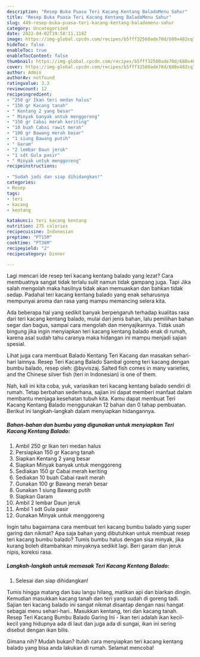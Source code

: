 ```yaml
---
description: "Resep Buka Puasa Teri Kacang Kentang BaladoMenu Sahur"
title: "Resep Buka Puasa Teri Kacang Kentang BaladoMenu Sahur"
slug: 449-resep-buka-puasa-teri-kacang-kentang-baladomenu-sahur
category: Uncategorized
date: 2022-04-02T19:58:11.118Z
image: https://img-global.cpcdn.com/recipes/b5fff32560ade70d/680x482cq70/teri-kacang-kentang-balado-foto-resep-utama.jpg
hideToc: false
enableToc: true
enableTocContent: false
thumbnail: https://img-global.cpcdn.com/recipes/b5fff32560ade70d/680x482cq70/teri-kacang-kentang-balado-foto-resep-utama.jpg
cover: https://img-global.cpcdn.com/recipes/b5fff32560ade70d/680x482cq70/teri-kacang-kentang-balado-foto-resep-utama.jpg
author: Admin
authorAv: notfound
ratingvalue: 3.3
reviewcount: 12
recipeingredient:
- "250 gr Ikan teri medan halus"
- "150 gr Kacang tanah"
- " Kentang 2 yang besar"
- " Minyak banyak untuk menggoreng"
- "150 gr Cabai merah keriting"
- "10 buah Cabai rawit merah"
- "100 gr Bawang merah besar"
- "1 siung Bawang putih"
- " Garam"
- "2 lembar Daun jeruk"
- "1 sdt Gula pasir"
- " Minyak untuk menggoreng"
recipeinstructions:

- "Sudah jadi dan siap dihidangkan!"
categories:
- Resep
tags:
- teri
- kacang
- kentang

katakunci: teri kacang kentang 
nutrition: 275 calories
recipecuisine: Indonesian
preptime: "PT15M"
cooktime: "PT36M"
recipeyield: "2"
recipecategory: Dinner

---
```



Lagi mencari ide resep teri kacang kentang balado yang lezat? Cara membuatnya sangat tidak terlalu sulit namun tidak gampang juga. Tapi Jika salah mengolah maka hasilnya tidak akan memuaskan dan bahkan tidak sedap. Padahal teri kacang kentang balado yang enak seharusnya mempunyai aroma dan rasa yang mampu memancing selera kita.


Ada beberapa hal yang sedikit banyak berpengaruh terhadap kualitas rasa dari teri kacang kentang balado, mulai dari jenis bahan, lalu pemilihan bahan segar dan bagus, sampai cara mengolah dan menyajikannya. Tidak usah bingung jika ingin menyiapkan teri kacang kentang balado enak di rumah, karena asal sudah tahu caranya maka hidangan ini mampu menjadi sajian spesial.

Lihat juga cara membuat Balado Kentang Teri Kacang dan masakan sehari-hari lainnya. Resep Teri Kacang Balado Sambal goreng teri kacang dengan bumbu balado, resep oleh: @byviszaj. Salted fish comes in many varieties, and the Chinese silver fish (teri in Indonesian) is one of them.


Nah, kali ini kita coba, yuk, variasikan teri kacang kentang balado sendiri di rumah. Tetap berbahan sederhana, sajian ini dapat memberi manfaat dalam membantu menjaga kesehatan tubuh kita. Kamu dapat membuat Teri Kacang Kentang Balado menggunakan 12 bahan dan 0 tahap pembuatan. Berikut ini langkah-langkah dalam menyiapkan hidangannya.

<!--inarticleads1-->

##### Bahan-bahan dan bumbu yang digunakan untuk menyiapkan Teri Kacang Kentang Balado:

1. Ambil 250 gr Ikan teri medan halus
1. Persiapkan 150 gr Kacang tanah
1. Siapkan  Kentang 2 yang besar
1. Siapkan  Minyak banyak untuk menggoreng
1. Sediakan 150 gr Cabai merah keriting
1. Sediakan 10 buah Cabai rawit merah
1. Gunakan 100 gr Bawang merah besar
1. Gunakan 1 siung Bawang putih
1. Siapkan  Garam
1. Ambil 2 lembar Daun jeruk
1. Ambil 1 sdt Gula pasir
1. Gunakan  Minyak untuk menggoreng


Ingin tahu bagaimana cara membuat teri kacang bumbu balado yang super garing dan nikmat? Apa saja bahan yang dibutuhkan untuk membuat resep teri kacang bumbu balado? Tumis bumbu halus dengan sisa minyak, jika kurang boleh ditambahkan minyaknya sedikit lagi. Beri garam dan jeruk nipis, koreksi rasa. 

<!--inarticleads2-->

##### Langkah-langkah untuk memasak Teri Kacang Kentang Balado:


1. Selesai dan siap dihidangkan!

Tumis hingga matang dan bau langu hilang, matikan api dan biarkan dingin. Kemudian masukkan kacang tanah dan teri yang sudah di goreng tadi. Sajian teri kacang balado ini sangat nikmat disantap dengan nasi hangat sebagai menu sehari-hari.. Masukkan kentang, teri dan kacang tanah. Resep Teri Kacang Bumbu Balado Garing Ini - Ikan teri adalah ikan kecil-kecil yang hidupnya ada di laut dan juga ada di sungai, ikan ini sering disebut dengan ikan bilis. 

Gimana nih? Mudah bukan? Itulah cara menyiapkan teri kacang kentang balado yang bisa anda lakukan di rumah. Selamat mencoba!
